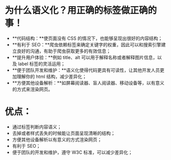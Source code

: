 # 为什么语义化？用正确的标签做正确的事！
- **代码结构：**使页面没有 CSS 的情况下，也能够呈现出很好的内容结构；
- **有利于 SEO：**爬虫依赖标签来确定关键字的权重，因此可以和搜索引擎建立良好的沟通，有助于爬虫获取更多的有效信息；
- **提升用户体验：**例如 title、alt 可以用于解释名称或者解释图片信息，以及 label 标签的灵活运用；
- **便于团队开发和维护：**语义化使得代码更具有可读性，让其他开发人员更加理解你的 html 结构，减少差异化；
- **方便其他设备解析：**如屏幕阅读器、盲人阅读器、移动设备等，以有意义的方式来渲染网页。

# 优点：

- 通过标签判断内容语义；
- 去掉或者样式丢失的时候能让页面呈现清晰的结构；
- 方便其他设备解析以有意义的方式渲染网页；
- 有利于 SEO；
- 便于团队的开发和维护，遵守 W3C 标准，可以减少差异化；





